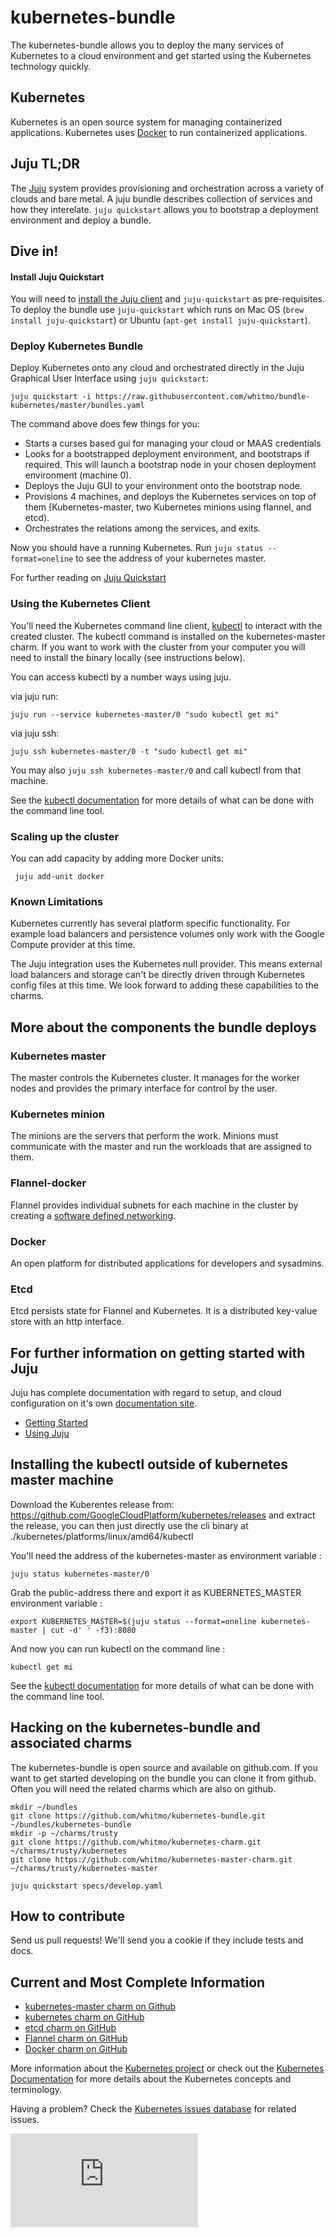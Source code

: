 # kubernetes-bundle

The kubernetes-bundle allows you to deploy the many services of
Kubernetes to a cloud environment and get started using the Kubernetes
technology quickly.

## Kubernetes

Kubernetes is an open source system for managing containerized
applications.  Kubernetes uses [Docker](http://docker.com) to run
containerized applications.

## Juju TL;DR

The [Juju](https://juju.ubuntu.com) system provides provisioning and
orchestration across a variety of clouds and bare metal. A juju bundle
describes collection of services and how they interelate. `juju
quickstart` allows you to bootstrap a deployment environment and
deploy a bundle.

## Dive in!

#### Install Juju Quickstart

You will need to
[install the Juju client](https://juju.ubuntu.com/install/) and
`juju-quickstart` as pre-requisites.  To deploy the bundle use
`juju-quickstart` which runs on Mac OS (`brew install
juju-quickstart`) or Ubuntu (`apt-get install juju-quickstart`).

### Deploy Kubernetes Bundle

Deploy Kubernetes onto any cloud and orchestrated directly in the Juju
Graphical User Interface using `juju quickstart`:

    juju quickstart -i https://raw.githubusercontent.com/whitmo/bundle-kubernetes/master/bundles.yaml

The command above does few things for you:

- Starts a curses based gui for managing your cloud or MAAS credentials
- Looks for a bootstrapped deployment environment, and bootstraps if
  required. This will launch a bootstrap node in your chosen
  deployment environment (machine 0).
- Deploys the Juju GUI to your environment onto the bootstrap node.
- Provisions 4 machines, and deploys the Kubernetes services on top of
  them (Kubernetes-master, two Kubernetes minions using flannel, and etcd).
- Orchestrates the relations among the services, and exits.

Now you should have a running Kubernetes. Run `juju status
--format=oneline` to see the address of your kubernetes master.

For further reading on [Juju Quickstart](https://pypi.python.org/pypi/juju-quickstart)

### Using the Kubernetes Client

You'll need the Kubernetes command line client,
[kubectl](https://github.com/GoogleCloudPlatform/kubernetes/blob/master/docs/kubectl.md)
to interact with the created cluster.  The kubectl command is
installed on the kubernetes-master charm. If you want to work with
the cluster from your computer you will need to install the binary
locally (see instructions below).

You can access kubectl by a number ways using juju.

via juju run:

    juju run --service kubernetes-master/0 "sudo kubectl get mi"

via juju ssh:

    juju ssh kubernetes-master/0 -t "sudo kubectl get mi"

You may also `juju ssh kubernetes-master/0` and call kubectl from that
machine.

See the
[kubectl documentation](https://github.com/GoogleCloudPlatform/kubernetes/blob/master/docs/kubectl.md)
for more details of what can be done with the command line tool.

### Scaling up the cluster

You can add capacity by adding more Docker units:

     juju add-unit docker

### Known Limitations

Kubernetes currently has several platform specific functionality. For
example load balancers and persistence volumes only work with the
Google Compute provider at this time.

The Juju integration uses the Kubernetes null provider. This means
external load balancers and storage can't be directly driven through
Kubernetes config files at this time. We look forward to adding these
capabilities to the charms.


## More about the components the bundle deploys

### Kubernetes master

The master controls the Kubernetes cluster.  It manages for the worker
nodes and provides the primary interface for control by the user.

### Kubernetes minion

The minions are the servers that perform the work.  Minions must
communicate with the master and run the workloads that are assigned to
them.

### Flannel-docker

Flannel provides individual subnets for each machine in the cluster by
creating a
[software defined networking](http://en.wikipedia.org/wiki/Software-defined_networking).

### Docker

An open platform for distributed applications for developers and sysadmins.

### Etcd

Etcd persists state for Flannel and Kubernetes. It is a distributed
key-value store with an http interface.


## For further information on getting started with Juju

Juju has complete documentation with regard to setup, and cloud
configuration on it's own
[documentation site](https://juju.ubuntu.com/docs/).

- [Getting Started](https://juju.ubuntu.com/docs/getting-started.html)
- [Using Juju](https://juju.ubuntu.com/docs/charms.html)


## Installing the kubectl outside of kubernetes master machine

Download the Kuberentes release from:
https://github.com/GoogleCloudPlatform/kubernetes/releases and extract
the release, you can then just directly use the cli binary at
./kubernetes/platforms/linux/amd64/kubectl

You'll need the address of the kubernetes-master as environment variable :

    juju status kubernetes-master/0

Grab the public-address there and export it as KUBERNETES_MASTER
environment variable :

    export KUBERNETES_MASTER=$(juju status --format=oneline kubernetes-master | cut -d' ' -f3):8080

And now you can run kubectl on the command line :

    kubectl get mi

See the
[kubectl documentation](https://github.com/GoogleCloudPlatform/kubernetes/blob/master/docs/kubectl.md)
for more details of what can be done with the command line tool.


## Hacking on the kubernetes-bundle and associated charms

The kubernetes-bundle is open source and available on github.com.  If
you want to get started developing on the bundle you can clone it from
github.  Often you will need the related charms which are also on
github.

    mkdir ~/bundles
    git clone https://github.com/whitmo/kubernetes-bundle.git ~/bundles/kubernetes-bundle
    mkdir -p ~/charms/trusty
    git clone https://github.com/whitmo/kubernetes-charm.git ~/charms/trusty/kubernetes
    git clone https://github.com/whitmo/kubernetes-master-charm.git ~/charms/trusty/kubernetes-master

    juju quickstart specs/develop.yaml

## How to contribute

Send us pull requests!  We'll send you a cookie if they include tests and docs.


## Current and Most Complete Information

 - [kubernetes-master charm on Github](https://github.com/whitmo/charm-kubernetes-master)
 - [kubernetes charm on GitHub](https://github.com/whitmo/charm-kubernetes)
 - [etcd charm on GitHub](https://github.com/whitmo/etcd-charm)
 - [Flannel charm on GitHub](https://github.com/chuckbutler/docker-flannel-charm)
 - [Docker charm on GitHub](https://github.com/chuckbutler/docker-charm)

More information about the
[Kubernetes project](https://github.com/GoogleCloudPlatform/kubernetes)
or check out the
[Kubernetes Documentation](https://github.com/GoogleCloudPlatform/kubernetes/tree/master/docs)
for more details about the Kubernetes concepts and terminology.

Having a problem? Check the [Kubernetes issues database](https://github.com/GoogleCloudPlatform/kubernetes/issues)
for related issues.


[![Analytics](https://kubernetes-site.appspot.com/UA-36037335-10/GitHub/cluster/juju/bundles/README.md?pixel)]()
